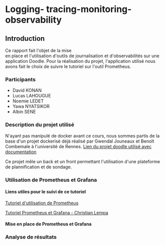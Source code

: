 # **Logging- tracing-monitoring-observability**
## Introduction
Ce rapport fait l'objet  de la mise  
 en place et l'utilisation d'outils de journalisation et d'observabilités sur une application Doodle. Pour la réalisation du projet, l'application utilisé  nous avons fait le choix de suivre le tutoriel sur l'outil Prometheus.

### Participants
- David KONAN
- Lucas LAHOUGUE
- Noemie LEDET
- Yawa  NYATSIKOR
- Albin SENE

 
### Description du projet utilisé

N'ayant pas manipulé de docker avant ce cours, nous sommes partis de la base d'un projet dockerisé déjà réalisé par Gwendal Jouneaux et Benoît Combemale à l'université de Rennes. 
[Lien du projet doodle utilisé avec documentation](https://github.com/nledet/DevOps)

Ce projet mêle un back et un front permettant l'utilisation d'une plateforme de plannification et de sondage. 

###   Utilisation de Prometheus et Grafana

#### Liens utiles pour le suivi de ce tutoriel
[Tutoriel d'utilisation de Prometheus](https://prometheus.io/docs/prometheus/latest/getting_started/)

[Tutoriel Prometheus et Grafana - Christian Lempa](https://www.youtube.com/watch?v=9TJx7QTrTyo)

#### Mise en place de Prometheus et Grafana

### Analyse de résultats





